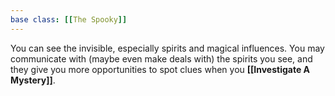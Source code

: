 ```yaml
---
base class: [[The Spooky]]
---
```

You can see the invisible, especially spirits and magical influences. You may communicate with (maybe even make deals with) the spirits you see, and they give you more opportunities to spot clues when you **[[Investigate A Mystery]]**.
